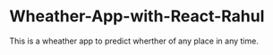 # Wheather-App-with-React-Rahul
This is a wheather app to predict wherther of any place in any time.
